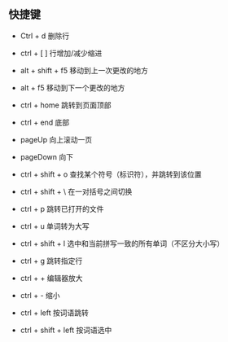 ## 快捷键

+ Ctrl + d 删除行

+ ctrl + [   ]  行增加/减少缩进

+ alt + shift + f5   移动到上一次更改的地方
+ alt + f5 移动到下一个更改的地方

+ ctrl + home  跳转到页面顶部
+ ctrl + end   底部

+ pageUp 向上滚动一页
+ pageDown 向下

+ ctrl + shift + o  查找某个符号（标识符），并跳转到该位置

+ ctrl + shift + \  在一对括号之间切换

+ ctrl + p 跳转已打开的文件

+ ctrl + u  单词转为大写

+ ctrl + shift + l   选中和当前拼写一致的所有单词（不区分大小写）

+ ctrl + g  跳转指定行

+ ctrl +  + 编辑器放大
+ ctrl + - 缩小

+ ctrl + left  按词语跳转

+ ctrl + shift + left 按词语选中